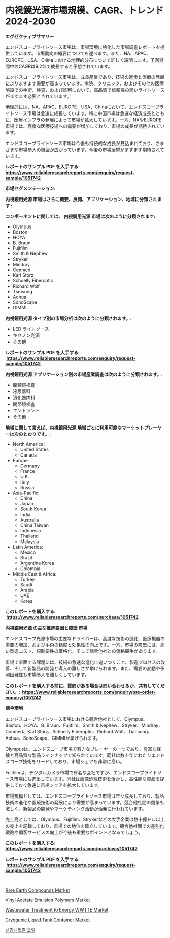 <p><h1>内視鏡光源市場規模、CAGR、トレンド2024-2030</h1></p><p><strong>エグゼクティブサマリー</strong></p>
<p><p>エンドスコープライトソース市場は、市場環境に特化した市場調査レポートを提供しています。市場動向の概要についても述べます。また、NA、APAC、EUROPE、USA、Chinaにおける地理的分布について詳しく説明します。予測期間中のCAGRは9.2%で成長すると予想されています。</p><p>エンドスコープライトソース市場は、成長産業であり、技術の進歩と医療の発展によりますます需要が高まっています。病院、クリニック、およびその他の医療施設での手術、検査、および診察において、高品質で信頼性の高いライトソースがますます必要とされています。</p><p>地理的には、NA、APAC、EUROPE、USA、Chinaにおいて、エンドスコープライトソース市場は急速に成長しています。特に中国市場は急速な経済成長とともに、医療インフラの発展によって市場が拡大しています。一方、NAやEUROPE市場では、高度な医療技術への需要が増加しており、市場の成長が期待されています。</p><p>エンドスコープライトソース市場は今後も持続的な成長が見込まれており、さまざまな市場参入の機会が広がっています。今後の市場展望がますます期待されています。</p></p>
<p><strong>レポートのサンプル PDF を入手する: <a href="https://www.reliableresearchreports.com/enquiry/request-sample/1051742">https://www.reliableresearchreports.com/enquiry/request-sample/1051742</a></strong></p>
<p><strong>市場セグメンテーション:</strong></p>
<p><strong> 内視鏡用光源 市場はさらに概要、展開、アプリケーション、地域に分類されます :</strong></p>
<p><strong>コンポーネントに関しては、 内視鏡用光源 市場は次のように分類されます: &nbsp;</strong></p>
<p><ul><li>Olympus</li><li>Boston</li><li>HOYA</li><li>B. Braun</li><li>Fujifilm</li><li>Smith & Nephew</li><li>Stryker</li><li>Mindray</li><li>Conmed</li><li>Karl Storz</li><li>Schoelly Fiberoptic</li><li>Richard Wolf</li><li>Tiansong</li><li>Aohua</li><li>SonoScape</li><li>GIMMI</li></ul></p>
<p><strong> 内視鏡用光源 タイプ別の市場分析は次のように分類されます。:</strong></p>
<p><ul><li>LED ライトソース</li><li>キセノン光源</li><li>その他</li></ul></p>
<p><strong>レポートのサンプル PDF を入手する: &nbsp;<a href="https://www.reliableresearchreports.com/enquiry/request-sample/1051742">https://www.reliableresearchreports.com/enquiry/request-sample/1051742</a></strong></p>
<p><strong> 内視鏡用光源 アプリケーション別の市場産業調査は次のように分類されます。:</strong></p>
<p><ul><li>腹腔鏡検査</li><li>泌尿器科</li><li>消化器内科</li><li>関節鏡検査</li><li>エントラント</li><li>その他</li></ul></p>
<p><strong>地域に関して言えば、内視鏡用光源 地域ごとに利用可能なマーケットプレーヤーは次のとおりです。:</strong></p>
<p><ul>
    <li>
        North America:
        <ul>
            <li>United States</li>
            <li>Canada</li>
        </ul>
    </li>
    <li>
        Europe:
        <ul>
            <li>Germany</li>
            <li>France</li>
            <li>U.K.</li>
            <li>Italy</li>
            <li>Russia</li>
        </ul>
    </li>
    <li>
        Asia-Pacific:
        <ul>
            <li>China</li>
            <li>Japan</li>
            <li>South Korea</li>
            <li>India</li>
            <li>Australia</li>
            <li>China Taiwan</li>
            <li>Indonesia</li>
            <li>Thailand</li>
            <li>Malaysia</li>
        </ul>
    </li>
    <li>
        Latin America:
        <ul>
            <li>Mexico</li>
            <li>Brazil</li>
            <li>Argentina Korea</li>
            <li>Colombia</li>
        </ul>
    </li>
    <li>
        Middle East & Africa:
        <ul>
            <li>Turkey</li>
            <li>Saudi</li>
            <li>Arabia</li>
            <li>UAE</li>
            <li>Korea</li>
        </ul>
    </li>
    </ul></p>
<p><strong>このレポートを購入する: &nbsp;<a href="https://www.reliableresearchreports.com/purchase/1051742">https://www.reliableresearchreports.com/purchase/1051742</a></strong></p>
<p><strong>内視鏡用光源 の主な推進要因と障壁 市場</strong></p>
<p><p>エンドスコープ光源市場の主要なドライバーは、高度な技術の進化、医療機器の需要の増加、および手術の精度と効果性の向上です。一方、市場の障壁には、高い製造コスト、規制要件の厳格化、そして競合他社との価格競争があります。</p><p>市場で直面する課題には、技術の急速な進化に追いつくこと、製造プロセスの改善、そして新製品の開発と導入の難しさが挙げられます。また、需要の変動や予測困難性も市場参入を難しくしています。</p></p>
<p><strong>このレポートを購入する前に、質問がある場合は問い合わせるか、共有してください。:&nbsp; <a href="https://www.reliableresearchreports.com/enquiry/pre-order-enquiry/1051742">https://www.reliableresearchreports.com/enquiry/pre-order-enquiry/1051742</a></strong></p>
<p><strong>競争環境</strong></p>
<p><p>エンドスコープライトソース市場における競合他社として、Olympus、Boston、HOYA、B. Braun、Fujifilm、Smith & Nephew、Stryker、Mindray、Conmed、Karl Storz、Schoelly Fiberoptic、Richard Wolf、Tiansong、Aohua、SonoScape、GIMMIが挙げられます。</p><p>Olympusは、エンドスコープ市場で有力なプレーヤーの一つであり、豊富な経験と高品質な製品ラインナップで知られています。同社は数十年にわたりエンドスコープ技術をリードしており、市場シェアも非常に高い。</p><p>Fujifilmは、デジタルカメラ市場で有名な会社ですが、エンドスコープライトソース市場にも進出しています。同社は画像処理技術を活かし、高性能な製品を提供しており急速に市場シェアを拡大しています。</p><p>市場規模としては、エンドスコープライトソース市場は年々成長しており、製品技術の進化や医療技術の発展により需要が高まっています。競合他社間の競争も激しく、新製品の開発やマーケティング活動が活発に行われています。</p><p>売上高としては、Olympus、Fujifilm、Strykerなどの大手企業は数十億ドル以上の売上を記録しており、市場での地位を確立しています。競合他社間での差別化戦略や顧客サービスの向上が今後も重要なポイントとなるでしょう。</p></p>
<p><strong>このレポートを購入する: &nbsp; <a href="https://www.reliableresearchreports.com/purchase/1051742">https://www.reliableresearchreports.com/purchase/1051742</a></strong></p>
<p><strong>レポートのサンプル PDF を入手する: &nbsp;<a href="https://www.reliableresearchreports.com/enquiry/request-sample/1051742">https://www.reliableresearchreports.com/enquiry/request-sample/1051742</a></strong><strong></strong></p>
<p>&nbsp;</p>
<p><p><a href="https://sudsy-motorcycle-bbc.notion.site/Rare-Earth-Compounds-Market-Research-Report-Forecasted-for-Period-from-2024-2031-by-Market-Type--5cbe9a401d8b44d38aeb0178f5682faa">Rare Earth Compounds Market</a></p><p><a href="https://github.com/RoccoManning/Market-Research-Report-List-3/blob/main/vinyl-acetate-emulsion-polymers-market.md">Vinyl Acetate Emulsion Polymers Market</a></p><p><a href="https://view.publitas.com/reportprime-1/wastewater-treatment-to-energy-wwtte-market-furnish-information-about-market-size-market-share-market-dynamics-and-projections-spanning-from-2024-to-2031/">Wastewater Treatment to Energy WWTTE Market</a></p><p><a href="https://issuu.com/reportprime-2/docs/cryogenic-liquid-tank-container-market-size-2030.p">Cryogenic Liquid Tank Container Market</a></p><p><a href="https://github.com/lzrvbyqzftro57/Market-Research-Report-List-1/blob/main/7832168189638.md">신경내혈관 코일</a></p></p>